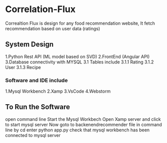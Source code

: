 # Correlation-Flux

Correaltion Flux is design for any food recommendation website, It fetch recommendation based on user data (ratings)

## System Design
1.Python Rest API (ML model based on SVD)
2.FrontEnd (Angular API)
3.Database connectivity with MYSQL
  3.1 Tables include
    3.1.1 Rating
    3.1.2 User
    3.1.3 Recipe
		
### Software and IDE include
1.Mysql Workbench
2.Xamp
3.VsCode
4.Webstorm
   
 
 ## To Run the Software
open command line
Start the Mysql Workbech
Open Xamp server and click to start mysql server
Now goto to backenendrecommender file in command line by cd
enter python app.py
check that mysql workbench has been connected to mysql server

